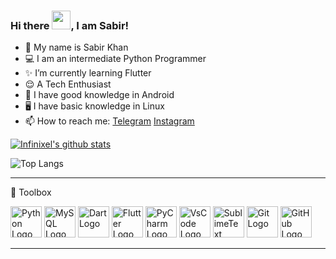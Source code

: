 

### Hi there <img src="https://raw.githubusercontent.com/MartinHeinz/MartinHeinz/master/wave.gif" width="30px">, I am Sabir!

- 🌝 My name is Sabir Khan 
- 💻 I am an intermediate Python Programmer
- ✨ I’m currently learning Flutter
- 😌 A Tech Enthusiast
- 📱 I have good knowledge in Android
- 🖥️ I have basic knowledge in Linux 
- 📫 How to reach me:
   [Telegram](https://t.me/INFINIXEL)
   [Instagram](https://www.instagram.com/the_sigma_programmer)

[![Infinixel's github stats](https://github-readme-stats.vercel.app/api?username=INFI-NIXEL&count_private=true&show_icons=true&theme=blue-green&hide_rank=false)](https://github.com/INFI-NIXEL/github-readme-stats)

![Top Langs](https://github-readme-stats.vercel.app/api/top-langs/?username=INFI-NIXEL&theme=blue-green)


---

🧰 Toolbox

<img src="https://cdn.worldvectorlogo.com/logos/python-5.svg" alt="Python Logo" width="50" height="50"/> <img src="https://cdn.worldvectorlogo.com/logos/mysql-3.svg" alt="MySQL Logo" width="50" height="50"/> <img src="https://cdn.worldvectorlogo.com/logos/dart.svg" alt="Dart Logo" width="50" height="50"/> <img src="https://cdn.worldvectorlogo.com/logos/flutter-logo.svg" alt="Flutter Logo" width="50" height="50"/> <img src="https://cdn.worldvectorlogo.com/logos/pycharm-1.svg" alt="PyCharm Logo" width="50" height="50"/> <img src="https://cdn.worldvectorlogo.com/logos/visual-studio-code-1.svg" alt="VsCode Logo" width="50" height="50"/> <img src="https://cdn.worldvectorlogo.com/logos/sublime-text.svg" alt="SublimeText Logo" width="50" height="50"/> <img src="https://cdn.worldvectorlogo.com/logos/git.svg" alt="Git Logo" width="50" height="50"/> <img src="https://cdn.worldvectorlogo.com/logos/github-icon-1.svg" alt="GitHub Logo" width="50" height="50"/>

---
